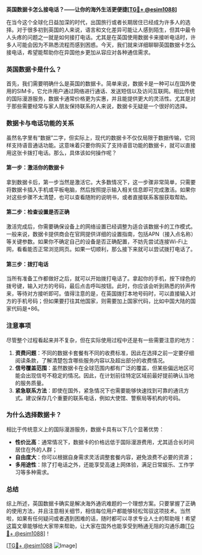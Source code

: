 **英国数据卡怎么接电话？——让你的海外生活更便捷[[TG💪+ @esim1088](https://t.me/s/esim1088)]**

在当今这个全球化日益加深的时代，出国旅行或者长期居住已经成为许多人的选择。对于很多初到英国的人来说，语言和文化差异可能让人感到陌生，但其中最令人头疼的问题之一就是如何接打电话。尤其是在英国使用数据卡来接听电话时，许多人可能会因为不熟悉流程而感到困惑。今天，我们就来详细聊聊英国数据卡怎么接电话，希望能帮助你在异国他乡更加从容应对各种通信需求。

### 英国数据卡是什么？

首先，我们需要明确什么是英国的数据卡。简单来说，数据卡是一种可以在国外使用的SIM卡，它允许用户通过网络进行通话、发送短信以及访问互联网。相比传统的国际漫游服务，数据卡通常价格更为实惠，并且能提供更大的灵活性。尤其是对于那些需要经常与家人朋友保持联系的人来说，数据卡无疑是一个很好的选择。

### 数据卡与电话功能的关系

虽然名字里有“数据”二字，但实际上，现代的数据卡不仅仅局限于数据传输，它同样支持语音通话功能。这意味着只要你购买了支持语音功能的数据卡，就可以直接用这张卡拨打电话。那么，具体该如何操作呢？

#### 第一步：激活你的数据卡

拿到数据卡后，第一步当然是激活它。大多数情况下，这一步骤非常简单，只需要将数据卡插入手机或平板电脑，然后按照提示输入相关信息即可完成激活。如果你对这些步骤不太清楚，也可以查看随附的说明书，或者直接联系客服获取帮助。

#### 第二步：检查设置是否正确

激活完成后，你需要确保设备上的网络设置已经调整为适合该数据卡的工作模式。一般来说，数据卡提供商会在官网提供详细的设置指南，包括APN（接入点名称）等关键参数。如果你不确定自己的设备是否正确配置，不妨先尝试连接Wi-Fi上网，看看能否正常浏览网页。如果一切顺利，那么接下来就可以尝试拨打电话了。

#### 第三步：拨打电话

当所有准备工作都做好之后，就可以开始拨打电话了。拿起你的手机，按下绿色的拨号键，输入对方的号码，最后点击呼叫按钮。此时，你应该会听到熟悉的铃声传来，等待对方接听即可。值得注意的是，在英国拨打本地号码时，可以直接输入对方的手机号码；但如果要打往其他国家，则需要加上国家代码，比如中国大陆的国家代码是+86。

### 注意事项

尽管整个过程看起来并不复杂，但在实际使用过程中还是有一些需要注意的地方：

1. **资费问题**：不同的数据卡套餐有不同的收费标准，因此在选择之前一定要仔细阅读条款，了解清楚包含哪些服务内容以及超出部分的收费情况。
2. **信号覆盖范围**：虽然数据卡在全球范围内都有广泛的覆盖，但某些偏远地区可能会出现信号不稳定的情况。因此，在计划前往特定区域前最好提前确认当地的服务质量。
3. **紧急联系方法**：即使在国外，紧急情况下也需要能够快速找到可靠的通讯方式。建议保存几个重要的联系电话，例如大使馆、警察局等机构的号码。

### 为什么选择数据卡？

相比于传统意义上的国际漫游服务，数据卡具有以下几个显著优势：

- **性价比高**：通常情况下，数据卡的价格远低于国际漫游费用，尤其适合长时间居住在外的人群；
- **自由度大**：你可以根据自身需求灵活调整套餐内容，避免浪费不必要的资源；
- **多用途性**：除了打电话之外，还能享受高速上网体验，满足日常娱乐、工作学习等多种需求。

### 总结

综上所述，英国数据卡确实是解决海外通讯难题的一个理想方案。只要掌握了正确的使用方法，并且注意相关细节，相信每位用户都能够轻松驾驭这项技术。当然啦，如果有任何疑问或者遇到困难的话，随时都可以寻求专业人士的帮助哦！希望这篇文章能够给大家带来帮助，让大家在国外也能享受到畅通无阻的沟通乐趣[[TG💪+ @esim1088](https://t.me/s/esim1088)]！

[[TG💪+ @esim1088](https://t.me/s/esim1088) ![Image](https://i.postimg.cc/4NQfJmqS/Snipaste-2025-05-13-00-14-12.png)]